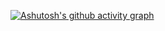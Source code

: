 [![Ashutosh's github activity graph](https://github-readme-activity-graph.cyclic.app/graph?username=herbetdesign&bg_color=00022e&color=ffffff&line=ffffff&point=c80404&area=true&hide_border=true)](https://github.com/ashutosh00710/github-readme-activity-graph)
